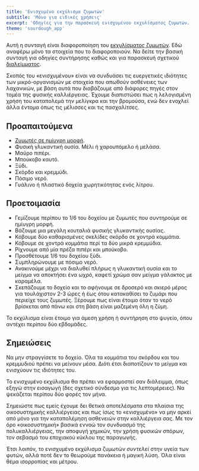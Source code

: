 ```yaml
---
title: 'Ενισχυμένο εκχύλισμα ζυμωτών'
subtitle: 'Μόνο για ειδικές χρήσεις'
excerpt: 'Οδηγίες για την παρασκευή ενισχυμένου εκχυλίσματος ζυμωτών.  Χρήσιμο σε ειδικές περιπτώσεις.'
theme: 'sourdough_app'
---
```


Αυτή η συνταγή είναι διαφοροποίηση του [εκχυλίσματος
ζυμωτών](https://protesilaos.com/life/2019-03-09-sourdough-extract/).
Εδώ αναφέρω μόνο τα στοιχεία που το διαφοροποιούν.  Να δείτε την
βασική συνταγή για οδηγίες συντήρησης καθώς και για παρασκευή σχετικού
[διαλείμματος](https://protesilaos.com/life/2019-03-13-sourdough-extract-solution/).

Σκοπός του «ενισχυμένου» είναι να συνδυάσει τις ευεργετικές ιδιότητες
των μικρό-οργανισμών με στοιχεία που απωθούν ασθένειες των λαχανικών,
με βάση αυτά που διαβάζουμε από διάφορες πηγές στον τομέα της φυσικής
καλλιέργειας.  Έχουμε διαπιστώσει πως η λελογισμένη χρήση του
καταπολεμά την μελίγκρα και την βρομούσα, ενώ δεν ενοχλεί άλλα έντομα
όπως τις μέλισσες και τις πασχαλίτσες.

## Προαπαιτούμενα

* [Ζυμωτές σε ημίυγρη μορφή](https://protesilaos.com/life/2019-03-08-sourdough/).
* Φυσική γλυκαντική ουσία.  Μέλι ή χαρουπόμελο ή μελάσα.
* Μαύρο πιπέρι.
* Μπούκοβο καυτό.
* Ξύδι.
* Σκόρδο και κρεμμύδι.
* Πόσιμο νερό.
* Γυάλινο ή πλαστικό δοχεία χωρητικότητας ενός λίτρου.

## Προετοιμασία

* Γεμίζουμε περίπου το 1/6 του δοχείου με ζυμωτές που συντηρούμε σε
  ημίυγρη μορφή.
* Βάζουμε μια μεγάλη κουταλιά φυσικής γλυκαντικής ουσίας.
* Κόβουμε δύο καθαρισμένες σκελίδες σκόρδο σε χοντρά κομμάτια.
* Κόβουμε σε χοντρά κομμάτια περί τα δύο μικρά κρεμμύδια.
* Ρίχνουμε από μία πρέζα πιπέρι και μπούκοβο.
* Προσθέτουμε 1/6 του δοχείου ξύδι.
* Συμπληρώνουμε με πόσιμο νερό.
* Ανακινούμε μέχρι να διαλυθεί πλήρως η γλυκαντική ουσία και το μείγμα
  να αποκτήσει ένα ωχρό, καφετί χρώμα σαν μείγμα γάλακτος με καραμέλα.
* Σκεπάζουμε το δοχείο και το αφήνουμε σε δροσερό και σκιερό μέρος για
  τουλάχιστον 2-3 ώρες ή έως ότου κατακαθίσει το ζυμάρι που περιείχε
  τους ζυμωτές.  Ξέρουμε πως είναι έτοιμο όταν το νερό βρίσκεται από
  πάνω και στη βάση είναι μαζεμένη όλη η ζύμη.

Το εκχύλισμα είναι έτοιμο για άμεση χρήση ή συντήρηση στο ψυγείο, όπου
αντέχει περίπου δύο εβδομάδες.

## Σημειώσεις

Να μην στραγγίσετε το δοχείο.  Όλα τα κομμάτια του σκόρδου και του
κρεμμυδιού πρέπει να μείνουν μέσα.  Διότι έτσι διαποτίζουν το μείγμα
και ενισχύουν τις ιδιότητες του.

Το ενισχυμένο εκχύλισμα θα πρέπει να εφαρμοστεί σαν διάλειμμα, όπως
εξηγώ στην εισαγωγή (δες σχετικό σύνδεσμο για τις λεπτομέρειες).  Να
ψεκάζεται περίπου δύο φορές τον μήνα.

Σημειώστε πως εμείς έχουμε δει θετικά αποτελέσματα στα πλαίσια της
οικοσυστημικής καλλιέργειας και πως ίσως το «ενισχυμένο» να μην αρκεί
από μόνο για την καταπολέμηση ασθενειών στην καλλιέργεια σας.  Με τον
όρο «οικοσυστημική» βασικά εννοώ τον συνδυασμό της πολυκαλλιέργειας,
την αποφυγή χημικών, την χρήση φυσικών σπόρων, τον σεβασμό του
εποχιακού κύκλου της παραγωγής.

Έτσι λοιπόν, το ενισχυμένο εκχύλισμα ζυμωτών _συντελεί_ στην υγεία των
φυτών, αλλά ποτέ δεν το θεωρούμε πανάκεια ή μαγική λύση.  Όλα είναι
θέμα ισορροπίας και μέτρου.
